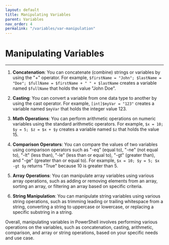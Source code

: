 ```yaml
---
layout: default
title: Manipulating Variables
parent: Variables
nav_order: 4
permalink: "/variables/var-manipulation"
---
```


# Manipulating Variables

---

1. **Concatenation**: You can concatenate (combine) strings or variables by using the "+" operator. For example, `$firstName = "John"; $lastName = "Doe"; $fullName = $firstName + " " + $lastName` creates a variable named `$fullName` that holds the value "John Doe".

2. **Casting**: You can convert a variable from one data type to another by using the cast operator. For example, `[int]$myVar = "123"` creates a variable named `$myVar` that holds the integer value 123.

3. **Math Operations**: You can perform arithmetic operations on numeric variables using the standard arithmetic operators. For example, `$x = 10; $y = 5; $z = $x + $y` creates a variable named `$z` that holds the value 15.

4. **Comparison Operators**: You can compare the values of two variables using comparison operators such as "-eq" (equal to), "-ne" (not equal to), "-lt" (less than), "-le" (less than or equal to), "-gt" (greater than), and "-ge" (greater than or equal to). For example, `$x = 10; $y = 5; $x -gt $y` returns "True" because 10 is greater than 5.

5. **Array Operations**: You can manipulate array variables using various array operations, such as adding or removing elements from an array, sorting an array, or filtering an array based on specific criteria.

6. **String Manipulation**: You can manipulate string variables using various string operations, such as trimming leading or trailing whitespace from a string, converting a string to uppercase or lowercase, or replacing a specific substring in a string.

Overall, manipulating variables in PowerShell involves performing various operations on the variables, such as concatenation, casting, arithmetic, comparison, and array or string operations, based on your specific needs and use case.